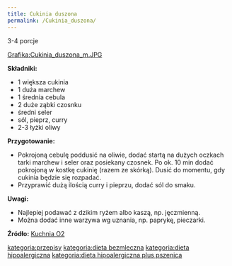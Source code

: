 ```yaml
---
title: Cukinia duszona
permalink: /Cukinia_duszona/
---
```


3-4 porcje

[Grafika:Cukinia_duszona_m.JPG](/Grafika:Cukinia_duszona_m.JPG "wikilink")

**Składniki:**

-   1 większa cukinia
-   1 duża marchew
-   1 średnia cebula
-   2 duże ząbki czosnku
-   średni seler
-   sól, pieprz, curry
-   2-3 łyżki oliwy

**Przygotowanie:**

-   Pokrojoną cebulę poddusić na oliwie, dodać startą na dużych oczkach tarki marchew i seler oraz posiekany czosnek. Po ok. 10 min dodać pokrojoną w kostkę cukinię (razem ze skórką). Dusić do momentu, gdy cukinia będzie się rozpadać.
-   Przyprawić dużą ilością curry i pieprzu, dodać sól do smaku.

**Uwagi:**

-   Najlepiej podawać z dzikim ryżem albo kaszą, np. jęczmienną.
-   Można dodać inne warzywa wg uznania, np. paprykę, pieczarki.

**Źródło:** [Kuchnia O2](http://kuchnia.o2.pl/przepisy/obiekt_int.php?id_p=13611)

[kategoria:przepisy](/kategoria:przepisy "wikilink") [kategoria:dieta bezmleczna](/kategoria:dieta_bezmleczna "wikilink") [kategoria:dieta hipoalergiczna](/kategoria:dieta_hipoalergiczna "wikilink") [kategoria:dieta hipoalergiczna plus pszenica](/kategoria:dieta_hipoalergiczna_plus_pszenica "wikilink")